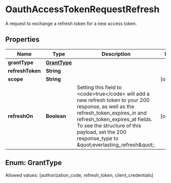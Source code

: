 

# OauthAccessTokenRequestRefresh

A request to exchange a refresh token for a new access token.

## Properties

Name | Type | Description | Notes
------------ | ------------- | ------------- | -------------
**grantType** | [**GrantType**](#GrantType) |  | 
**refreshToken** | **String** |  | 
**scope** | **String** |  |  [optional]
**refreshOn** | **Boolean** | Setting this field to &lt;code&gt;true&lt;/code&gt; will add a new refresh token to your 200 response, as well as the refresh_token_expires_in and refresh_token_expires_at fields. To see the structure of this payload, set the 200 response_type to \&quot;everlasting_refresh\&quot;. |  [optional]


## Enum: GrantType
Allowed values: [authorization_code, refresh_token, client_credentials]




